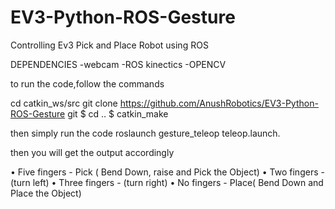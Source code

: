 # EV3-Python-ROS-Gesture
Controlling Ev3 Pick and Place Robot using ROS

DEPENDENCIES 
 -webcam
 -ROS kinectics
 -OPENCV

to run the code,follow the commands

cd catkin_ws/src
git clone https://github.com/AnushRobotics/EV3-Python-ROS-Gesture git
$ cd ..
$ catkin_make

then simply run the code roslaunch gesture_teleop teleop.launch.

then you will get the output accordingly

• Five fingers - Pick ( Bend Down, raise and Pick the Object)
• Two fingers - (turn left)
• Three fingers - (turn right)
• No fingers - Place( Bend Down and Place the Object)


